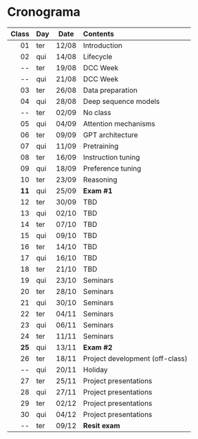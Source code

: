 # Cronograma

|  Class | Day | Date  | Contents                        |
| -----: | --- | ----- | :------------------------------ |
|     01 | ter | 12/08 | Introduction                    |
|     02 | qui | 14/08 | Lifecycle                       |
|     -- | ter | 19/08 | DCC Week                        |
|     -- | qui | 21/08 | DCC Week                        |
|     03 | ter | 26/08 | Data preparation                |
|     04 | qui | 28/08 | Deep sequence models            |
|     -- | ter | 02/09 | No class                        |
|     05 | qui | 04/09 | Attention mechanisms            |
|     06 | ter | 09/09 | GPT architecture                |
|     07 | qui | 11/09 | Pretraining                     |
|     08 | ter | 16/09 | Instruction tuning              |
|     09 | qui | 18/09 | Preference tuning               |
|     10 | ter | 23/09 | Reasoning                       |
| **11** | qui | 25/09 | **Exam #1**                     |
|     12 | ter | 30/09 | TBD                             |
|     13 | qui | 02/10 | TBD                             |
|     14 | ter | 07/10 | TBD                             |
|     15 | qui | 09/10 | TBD                             |
|     16 | ter | 14/10 | TBD                             |
|     17 | qui | 16/10 | TBD                             |
|     18 | ter | 21/10 | TBD                             |
|     19 | qui | 23/10 | Seminars                        |
|     20 | ter | 28/10 | Seminars                        |
|     21 | qui | 30/10 | Seminars                        |
|     22 | ter | 04/11 | Seminars                        |
|     23 | qui | 06/11 | Seminars                        |
|     24 | ter | 11/11 | Seminars                        |
| **25** | qui | 13/11 | **Exam #2**                     |
|     26 | ter | 18/11 | Project development (off-class) |
|     -- | qui | 20/11 | Holiday                         |
|     27 | ter | 25/11 | Project presentations           |
|     28 | qui | 27/11 | Project presentations           |
|     29 | ter | 02/12 | Project presentations           |
|     30 | qui | 04/12 | Project presentations           |
|     -- | ter | 09/12 | **Resit exam**                  |
